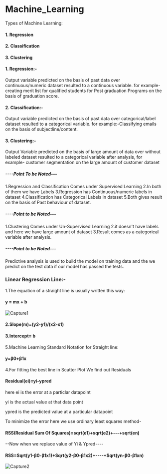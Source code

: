 # Machine_Learning
Types of Machine Learning:

#### 1. Regression
#### 2. Classification
#### 3. Clustering

#### 1. Regression:- 
Output variable predicted on the basis of past data over continuous/numeric dataset resulted to a continuous variable.
for example- creating merit list for qualified students for Post graduation Programs on the basis of graduation score.

#### 2. Classification:- 
Output variable predicted on the basis of past data over categorical/label dataset resulted to a categorical variable.
for example:-Classifying emails on the basis of subjectline/content.

#### 3. Clustering:-  
Output Variable predicted on the basis of large amount of data over without labeled dataset resulted to a categorical                    variable after analysis, for example- customer segmentation on the large amount of customer dataset

##### *----Point To be Noted---*
1.Regression and Classification Comes under Supervised Learning
2.In both of them we have Labels
3.Regression has Continuous/numeric labels  in dataset
4.Classification has Categorical Labels in dataset
5.Both gives result on the basis of Past behaviour of dataset.

##### *----Point to be Noted---*
1.Clustering Comes under Un-Supervised Learning
2.it doesn't have labels and here we have large amount of dataset 
3.Result comes as a categorical variable after analysis.

##### *----Point to be Noted---*
Predictive analysis is used to build the model on training data and the we predict on the test data if our model has passed the tests.


### Linear Regression Line:-
1.The equation of a straight line is usually written this way:
#### y = mx + b
![Capture1](https://user-images.githubusercontent.com/16449922/60673158-c2ad5a80-9e94-11e9-9e1e-f991ef37c201.JPG)

#### 2.Slope(m)=(y2-y1)/(x2-x1)
#### 3.Intercept= b


5.Machine Learning Standard Notation for Straight line:
#### y=β0+β1x

4.For fitting the best line in Scatter Plot
We find out Residuals

#### Residual(ei)=yi-ypred

here ei is the error at a particlar datapoint

yi is the actual value at that data point

ypred is the predicted value at a particular datapoint

To minimize the error here we use ordinary least squares method-
#### RSS(Residual Sum Of Squares)=sqrt(e1)+sqrt(e2)+---+sqrt(en)

--Now when we replace value of  Yi & Ypred----

#### RSS=Sqrt(y1-β0-β1x1)+Sqrt(y2-β0-β1x2)+----+Sqrt(yn-β0-β1xn)

![Capture2](https://user-images.githubusercontent.com/16449922/60679612-dca36900-9ea5-11e9-94f9-3823f085f02e.JPG)



